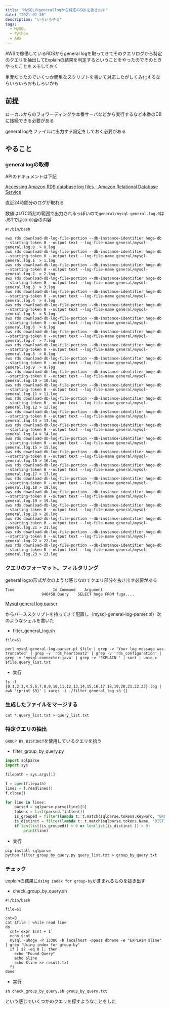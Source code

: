 ```yaml
---
title: "MySQLのgenerallogから特定のSQLを抜き出す"
date: "2021-02-26"
description: "いろいろやる"
tags:
  - MySQL
  - Python
  - AWS
---
```


AWSで稼働しているRDSからgeneral logを取ってきてそのクエリログから特定のクエリを抽出してExplainの結果を判定するということをやったのでそのときやったことをメモしておく

単発だったのでいくつか簡単なスクリプトを書いて対応したがしくみ化するならいろいろおもしろいかも

## 前提

ローカルからのフォワーディングや本番サーバなどから実行するなど本番のDBに接続できる必要がある

general logをファイルに出力する設定をしておく必要がある

## やること
### general logの取得

APIのドキュメントは下記

[Accessing Amazon RDS database log files - Amazon Relational Database Service](https://docs.aws.amazon.com/AmazonRDS/latest/UserGuide/USER_LogAccess.html)

直近24時間分のログが取れる

数値はUTC時刻の範囲で出力されるっぽいので`general/mysql-general.log.0`はJSTでは`09:00`台の内容

```shell
#!/bin/bash

aws rds download-db-log-file-portion --db-instance-identifier hoge-db --starting-token 0 --output text --log-file-name general/mysql-general.log.0  > 0.log
aws rds download-db-log-file-portion --db-instance-identifier hoge-db --starting-token 0 --output text --log-file-name general/mysql-general.log.1  > 1.log
aws rds download-db-log-file-portion --db-instance-identifier hoge-db --starting-token 0 --output text --log-file-name general/mysql-general.log.2  > 2.log
aws rds download-db-log-file-portion --db-instance-identifier hoge-db --starting-token 0 --output text --log-file-name general/mysql-general.log.3  > 3.log
aws rds download-db-log-file-portion --db-instance-identifier hoge-db --starting-token 0 --output text --log-file-name general/mysql-general.log.4  > 4.log
aws rds download-db-log-file-portion --db-instance-identifier hoge-db --starting-token 0 --output text --log-file-name general/mysql-general.log.5  > 5.log
aws rds download-db-log-file-portion --db-instance-identifier hoge-db --starting-token 0 --output text --log-file-name general/mysql-general.log.6  > 6.log
aws rds download-db-log-file-portion --db-instance-identifier hoge-db --starting-token 0 --output text --log-file-name general/mysql-general.log.7  > 7.log
aws rds download-db-log-file-portion --db-instance-identifier hoge-db --starting-token 0 --output text --log-file-name general/mysql-general.log.8  > 8.log
aws rds download-db-log-file-portion --db-instance-identifier hoge-db --starting-token 0 --output text --log-file-name general/mysql-general.log.9  > 9.log
aws rds download-db-log-file-portion --db-instance-identifier hoge-db --starting-token 0 --output text --log-file-name general/mysql-general.log.10 > 10.log
aws rds download-db-log-file-portion --db-instance-identifier hoge-db --starting-token 0 --output text --log-file-name general/mysql-general.log.11 > 11.log
aws rds download-db-log-file-portion --db-instance-identifier hoge-db --starting-token 0 --output text --log-file-name general/mysql-general.log.12 > 12.log
aws rds download-db-log-file-portion --db-instance-identifier hoge-db --starting-token 0 --output text --log-file-name general/mysql-general.log.13 > 13.log
aws rds download-db-log-file-portion --db-instance-identifier hoge-db --starting-token 0 --output text --log-file-name general/mysql-general.log.14 > 14.log
aws rds download-db-log-file-portion --db-instance-identifier hoge-db --starting-token 0 --output text --log-file-name general/mysql-general.log.15 > 15.log
aws rds download-db-log-file-portion --db-instance-identifier hoge-db --starting-token 0 --output text --log-file-name general/mysql-general.log.16 > 16.log
aws rds download-db-log-file-portion --db-instance-identifier hoge-db --starting-token 0 --output text --log-file-name general/mysql-general.log.17 > 17.log
aws rds download-db-log-file-portion --db-instance-identifier hoge-db --starting-token 0 --output text --log-file-name general/mysql-general.log.18 > 18.log
aws rds download-db-log-file-portion --db-instance-identifier hoge-db --starting-token 0 --output text --log-file-name general/mysql-general.log.19 > 19.log
aws rds download-db-log-file-portion --db-instance-identifier hoge-db --starting-token 0 --output text --log-file-name general/mysql-general.log.20 > 20.log
aws rds download-db-log-file-portion --db-instance-identifier hoge-db --starting-token 0 --output text --log-file-name general/mysql-general.log.21 > 21.log
aws rds download-db-log-file-portion --db-instance-identifier hoge-db --starting-token 0 --output text --log-file-name general/mysql-general.log.22 > 22.log
aws rds download-db-log-file-portion --db-instance-identifier hoge-db --starting-token 0 --output text --log-file-name general/mysql-general.log.23 > 23.log
```

### クエリのフォーマット、フィルタリング

general logの形式が次のような感じなのでクエリ部分を抜き出す必要がある

```
Time                 Id Command    Argument
                946458 Query    SELECT hoge FROM fuga....
```

[Mysql general log parser](https://gist.github.com/httpdss/948386)

<!-- textlint-disable prh,spellcheck-tech-word -->
からパーススクリプトを持ってきて配置し（mysql-general-log-parser.pl）次のようなシェルを書いた
<!-- textlint-enable prh,spellcheck-tech-word  -->

- filter_general_log.sh

```shell
file=$1

perl mysql-general-log-parser.pl $file | grep -v 'Your log message was truncated' | grep -v 'rds_heartbeat2' | grep -v 'rds_configuration' | grep -v 'mysql-connector-java' | grep -v 'EXPLAIN ' | sort | uniq > $file.query_list.txt
```

- 実行

```shell
ls -l {0,1,2,3,4,5,6,7,8,9,10,11,12,13,14,15,16,17,18,19,20,21,22,23}.log | awk '{print $9}' | xargs -i ./filter_general_log.sh {}
```

### 生成したファイルをマージする

```
cat *.query_list.txt > query_list.txt
```

### 特定クエリの抽出

`GROUP BY`, `DISTINCT`を使用しているクエリを拾う

- filter_group_by_query.py

```python
import sqlparse
import sys

filepath = sys.argv[1]

f = open(filepath)
lines = f.readlines()
f.close()

for line in lines:
    parsed = sqlparse.parse(line)[0]
    tokens = list(parsed.flatten())
    is_grouped = filter(lambda t: t.match(sqlparse.tokens.Keyword, "GROUP\s+BY", regex=True), tokens)
    is_distinct = filter(lambda t: t.match(sqlparse.tokens.Name, "DISTINCT"), tokens)
    if len(list(is_grouped)) > 0 or len(list(is_distinct )) > 0:
        print(line)
```

- 実行

```shell
pip install sqlparse
python filter_group_by_query.py query_list.txt > group_by_query.txt
```

### チェック

explainの結果に`Using index for group-by`が含まれるものを抜き出す

- check_group_by_query.sh

```shell
#!/bin/bash

file=$1

cnt=0
cat $file | while read line
do
  cnt=`expr $cnt + 1`
  echo $cnt
  mysql -uhoge -P 13306 -h localhost -ppass dbname -e "EXPLAIN $line" | grep 'Using index for group-by'
  if [ $? -eq 0 ]; then
    echo "Found Query"
    echo $line
    echo $line >> result.txt
  fi
done
```

- 実行

```
sh check_group_by_query.sh group_by_query.txt
```

という感じでいくつかのクエリを探すようなことをした